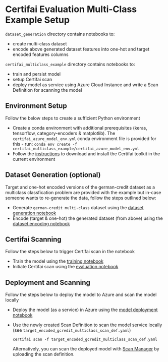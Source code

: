# Certifai Evaluation Multi-Class Example Setup

`dataset_generation` directory contains notebooks to:

- create multi-class dataset
- encode above generated dataset features into one-hot and target encoded features columns

`certifai_multiclass_example` directory contains notebooks to:

 - train and persist model
 - setup Certifai scan
 - deploy model as service using Azure Cloud Instance and write a Scan Definition for scanning the model

## Environment Setup

Follow the below steps to create a sufficient Python environment

- Create a conda environment with additional prerequisites (keras, tensorflow, category-encoders & matplotlib). The `certifai_azure_model_env.yml` conda environment file is provided for this - run: `conda env create -f certifai_multiclass_example/certifai_azure_model_env.yml`
- Follow the [instructions](https://cognitivescale.github.io/cortex-certifai/docs/toolkit/setup/download-toolkit#obtain-certifai-toolkit) to download and install the Certifai toolkit in the current environment


## Dataset Generation (optional)

Target and one-hot encoded versions of the german-credit dataset as a multiclass classfication problem are provided with the example but in-case someone wants to re-generate the data, follow the steps outlined below:

- Generate `german-credit multi-class` dataset using the [dataset generation notebook](./dataset_generation/german_credit_multiclass_dataset_generation.ipynb)
- Encode (target & one-hot) the generated dataset (from above) using the [dataset encoding notebook](./dataset_generation/german_credit_multiclass_dataset_encoding.ipynb)


## Certifai Scanning

Follow the steps below to trigger Certifai scan in the notebook

- Train the model using the [training notebook](./certifai_multiclass_example/model_train_part1.ipynb)
- Initiate Certifai scan using the [evaluation notebook](./certifai_multiclass_example/certifai_multiclass_evaluation_part2.ipynb)


## Deployment and Scanning

Follow the steps below to deploy the model to Azure and scan the model locally

- Deploy the model (as a service) in Azure using the [model deployment notebook](./certifai_multiclass_example/deploying_model_part3.ipynb)
- Use the newly created Scan Definition to scan the model service locally (see `target_encoded_gcredit_multiclass_scan_def.yaml`)
 
  ```
  certifai scan -f target_encoded_gcredit_multiclass_scan_def.yaml
  ```

  Alternatively, you can scan the deployed model with [Scan Manager](https://cognitivescale.github.io/cortex-certifai/docs/enterprise/scan-manager/use-scan-manager) by uploading the scan definition.
